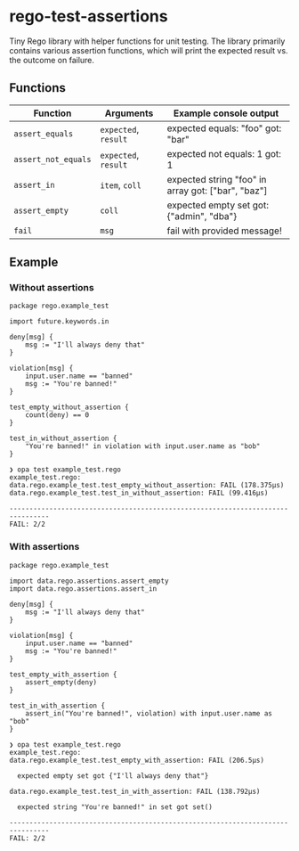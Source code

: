 # rego-test-assertions

Tiny Rego library with helper functions for unit testing. The library primarily
contains various assertion functions, which will print the expected result vs. the
outcome on failure.

## Functions

| Function            | Arguments            | Example console output                             |
|---------------------|----------------------|----------------------------------------------------|
| `assert_equals`     | `expected`, `result` | expected equals: "foo" got: "bar"                  |
| `assert_not_equals` | `expected`, `result` | expected not equals: 1 got: 1                      |
| `assert_in`         | `item`, `coll`       | expected string "foo" in array got: ["bar", "baz"] |
| `assert_empty`      | `coll`               | expected empty set got: {"admin", "dba"}           |
| `fail`              | `msg`                | fail with provided message!                        |

## Example

### Without assertions

```rego
package rego.example_test

import future.keywords.in

deny[msg] {
    msg := "I'll always deny that"
}

violation[msg] {
    input.user.name == "banned"
    msg := "You're banned!"
}

test_empty_without_assertion {
    count(deny) == 0
}

test_in_without_assertion {
    "You're banned!" in violation with input.user.name as "bob"
}
```

```shell
❯ opa test example_test.rego
example_test.rego:
data.rego.example_test.test_empty_without_assertion: FAIL (178.375µs)
data.rego.example_test.test_in_without_assertion: FAIL (99.416µs)

--------------------------------------------------------------------------------
FAIL: 2/2
```

### With assertions

```rego
package rego.example_test

import data.rego.assertions.assert_empty
import data.rego.assertions.assert_in

deny[msg] {
    msg := "I'll always deny that"
}

violation[msg] {
    input.user.name == "banned"
    msg := "You're banned!"
}

test_empty_with_assertion {
    assert_empty(deny)
}

test_in_with_assertion {
    assert_in("You're banned!", violation) with input.user.name as "bob"
}
```

```shell
❯ opa test example_test.rego
example_test.rego:
data.rego.example_test.test_empty_with_assertion: FAIL (206.5µs)

  expected empty set got {"I'll always deny that"}

data.rego.example_test.test_in_with_assertion: FAIL (138.792µs)

  expected string "You're banned!" in set got set()

--------------------------------------------------------------------------------
FAIL: 2/2
```